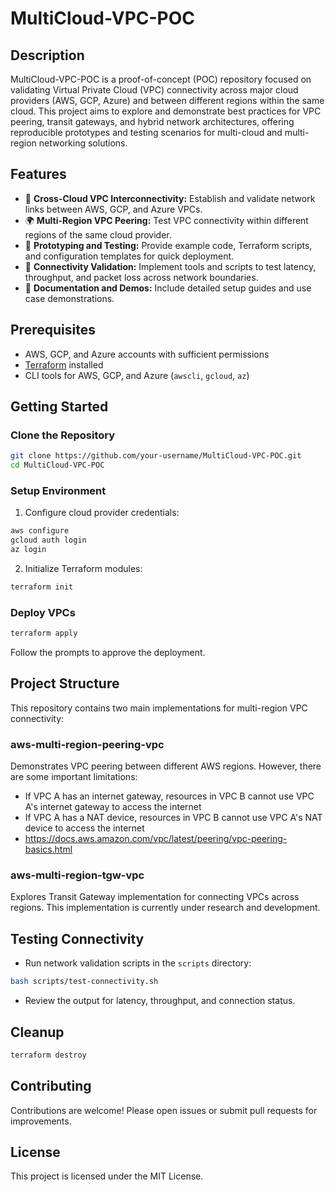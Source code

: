 # MultiCloud-VPC-POC

## Description
MultiCloud-VPC-POC is a proof-of-concept (POC) repository focused on validating Virtual Private Cloud (VPC) connectivity across major cloud providers (AWS, GCP, Azure) and between different regions within the same cloud. This project aims to explore and demonstrate best practices for VPC peering, transit gateways, and hybrid network architectures, offering reproducible prototypes and testing scenarios for multi-cloud and multi-region networking solutions.

## Features
- 🔗 **Cross-Cloud VPC Interconnectivity:** Establish and validate network links between AWS, GCP, and Azure VPCs.
- 🌍 **Multi-Region VPC Peering:** Test VPC connectivity within different regions of the same cloud provider.
- 🧪 **Prototyping and Testing:** Provide example code, Terraform scripts, and configuration templates for quick deployment.
- 🚦 **Connectivity Validation:** Implement tools and scripts to test latency, throughput, and packet loss across network boundaries.
- 📄 **Documentation and Demos:** Include detailed setup guides and use case demonstrations.

## Prerequisites
- AWS, GCP, and Azure accounts with sufficient permissions
- [Terraform](https://www.terraform.io/downloads) installed
- CLI tools for AWS, GCP, and Azure (`awscli`, `gcloud`, `az`)

## Getting Started

### Clone the Repository
```sh
git clone https://github.com/your-username/MultiCloud-VPC-POC.git
cd MultiCloud-VPC-POC
```

### Setup Environment
1. Configure cloud provider credentials:
```sh
aws configure
gcloud auth login
az login
```
2. Initialize Terraform modules:
```sh
terraform init
```

### Deploy VPCs
```sh
terraform apply
```
Follow the prompts to approve the deployment.

## Project Structure

This repository contains two main implementations for multi-region VPC connectivity:

### aws-multi-region-peering-vpc
Demonstrates VPC peering between different AWS regions. However, there are some important limitations:
- If VPC A has an internet gateway, resources in VPC B cannot use VPC A's internet gateway to access the internet
- If VPC A has a NAT device, resources in VPC B cannot use VPC A's NAT device to access the internet
- https://docs.aws.amazon.com/vpc/latest/peering/vpc-peering-basics.html

### aws-multi-region-tgw-vpc
Explores Transit Gateway implementation for connecting VPCs across regions. This implementation is currently under research and development.

## Testing Connectivity
- Run network validation scripts in the `scripts` directory:
```sh
bash scripts/test-connectivity.sh
```
- Review the output for latency, throughput, and connection status.

## Cleanup
```sh
terraform destroy
```

## Contributing
Contributions are welcome! Please open issues or submit pull requests for improvements.

## License
This project is licensed under the MIT License.
